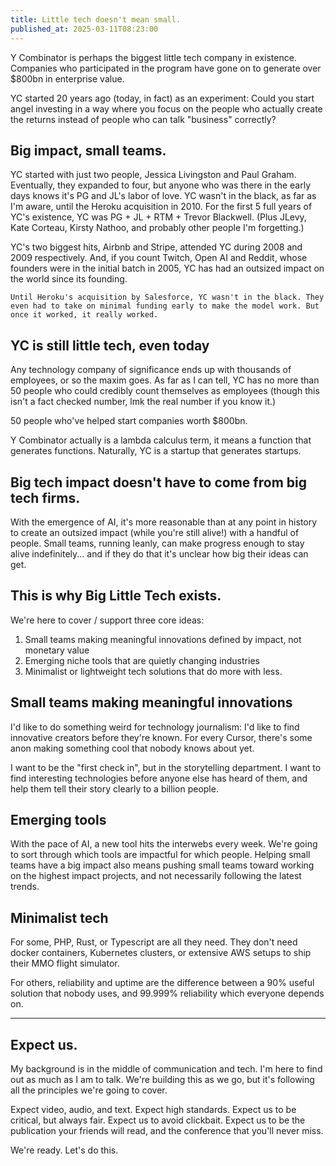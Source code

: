 ```yaml
---
title: Little tech doesn't mean small.
published_at: 2025-03-11T08:23:00
---
```

Y Combinator is perhaps the biggest little tech company in existence. Companies who participated in the program have gone on to generate over $800bn in enterprise value.

YC started 20 years ago (today, in fact) as an experiment: Could you start angel investing in a way where you focus on the people who actually create the returns instead of people who can talk "business" correctly?

## Big impact, small teams.

YC started with just two people, Jessica Livingston and Paul Graham. Eventually, they expanded to four, but anyone who was there in the early days knows it's PG and JL's labor of love. YC wasn't in the black, as far as I'm aware, until the Heroku acquisition in 2010. For the first 5 full years of YC's existence, YC was PG + JL + RTM + Trevor Blackwell. (Plus JLevy, Kate Corteau, Kirsty Nathoo, and probably other people I'm forgetting.)

YC's two biggest hits, Airbnb and Stripe, attended YC during 2008 and 2009 respectively. And, if you count Twitch, Open AI and Reddit, whose founders were in the initial batch in 2005, YC has had an outsized impact on the world since its founding.

	Until Heroku's acquisition by Salesforce, YC wasn't in the black. They even had to take on minimal funding early to make the model work. But once it worked, it really worked. 

## YC is still little tech, even today

Any technology company of significance ends up with thousands of employees, or so the maxim goes. As far as I can tell, YC has no more than 50 people who could credibly count themselves as employees (though this isn't a fact checked number, lmk the real number if you know it.)

50 people who've helped start companies worth $800bn.

Y Combinator actually is a lambda calculus term, it means a function that generates functions. Naturally, YC is a startup that generates startups.

## Big tech impact doesn't have to come from big tech firms.

With the emergence of AI, it's more reasonable than at any point in history to create an outsized impact (while you're still alive!) with a handful of people. Small teams, running leanly, can make progress enough to stay alive indefinitely... and if they do that it's unclear how big their ideas can get.

## This is why Big Little Tech exists.

We're here to cover / support three core ideas:

1. Small teams making meaningful innovations defined by impact, not monetary value
2. Emerging niche tools that are quietly changing industries
3. Minimalist or lightweight tech solutions that do more with less.

## Small teams making meaningful innovations

I'd like to do something weird for technology journalism: I'd like to find innovative creators before they're known. For every Cursor, there's some anon making something cool that nobody knows about yet.

I want to be the "first check in", but in the storytelling department. I want to find interesting technologies before anyone else has heard of them, and help them tell their story clearly to a billion people.

## Emerging tools

With the pace of AI, a new tool hits the interwebs every week. We're going to sort through which tools are impactful for which people. Helping small teams have a big impact also means pushing small teams toward working on the highest impact projects, and not necessarily following the latest trends.

## Minimalist tech

For some, PHP, Rust, or Typescript are all they need. They don't need docker containers, Kubernetes clusters, or extensive AWS setups to ship their MMO flight simulator.

For others, reliability and uptime are the difference between a 90% useful solution that nobody uses, and 99.999% reliability which everyone depends on.

---

## Expect us.

My background is in the middle of communication and tech. I'm here to find out as much as I am to talk. We're building this as we go, but it's following all the principles we're going to cover.

Expect video, audio, and text. Expect high standards. Expect us to be critical, but always fair. Expect us to avoid clickbait. Expect us to be the publication your friends will read, and the conference that you'll never miss.

We're ready. Let's do this.